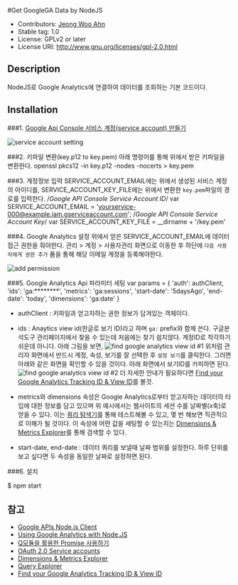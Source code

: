 #Get GoogleGA Data by NodeJS

- Contributors: [Jeong Woo Ahn](https://medium.com/@jeongwooahn)
- Stable tag: 1.0
- License: GPLv2 or later
- License URI: http://www.gnu.org/licenses/gpl-2.0.html

## Description
NodeJS로 Google Analytics에 연결하여 데이터를 조회하는 기본 코드이다.

## Installation
###1. [Google Api Console 서비스 계정(service account) 만들기](https://developers.google.com/identity/protocols/OAuth2#serviceaccount)

![service account setting](https://dl.dropboxusercontent.com/u/38351999/gongjam/blog/installation1.jpeg)

###2. 키파일 변환(key.p12 to key.pem)
아래 명령어를 통해 위에서 받은 키파일을 변환한다.
  openssl pkcs12 -in key.p12 -nodes -nocerts > key.pem

###3. 계정정보 입력
SERVICE_ACCOUNT_EMAIL에는 위에서 생성된 서비스 계정의 아이디를, SERVICE_ACCOUNT_KEY_FILE에는 위에서 변환한 `key.pem`파일의 경로를 입력한다.
  /*Google API Console Service Account ID*/
  var SERVICE_ACCOUNT_EMAIL = 'yourservice-000@example.iam.gserviceaccount.com';
  /*Google API Console Service Account Key*/
  var SERVICE_ACCOUNT_KEY_FILE = __dirname + '/key.pem'

###4. Google Analytics 설정
위에서 얻은 SERVICE_ACCOUNT_EMAIL에 데이터 접근 권한을 줘야한다. 관리 > 계정 > 사용자관리 화면으로 이동한 후 하단에 `다음 사용자에게 권한 추가` 폼을 통해 해당 이메일 계정을 등록해야한다.

![add permission](https://dl.dropboxusercontent.com/u/38351999/gongjam/blog/installation4.jpeg)

###5. Google Analytics Api 파라미터 세팅
  var params = {
    'auth': authClient,
    'ids': 'ga:********',
    'metrics': 'ga:sessions',
    'start-date': '5daysAgo',
    'end-date': 'today',
    'dimensions': 'ga:date'
  }

- authClient : 키파일과 얻고자하는 권한 정보가 담겨있는 객체이다. 
- ids : Anaytics view id(한글로 보기 ID)라고 하며 `ga:` prefix와 함께 쓴다. 구글분석도구 관리페이지에서 찾을 수 있는데 처음에는 찾기 쉽지않다. 계정ID로 착각하기 쉬운데 아니다. 아래 그림을 보면,
![find google analytics view id #1](https://dl.dropboxusercontent.com/u/38351999/gongjam/blog/installation2.jpeg)
위처럼 관리자 화면에서 반드시 계정, 속성, 보기를 잘 선택한 후 `설정 보기`를 클릭한다. 그러면 아래와 같은 화면을 확인할 수 있을 것이다. 아래 화면에서 보기ID를 카피하면 된다.
![find google analytics view id #2](https://dl.dropboxusercontent.com/u/38351999/gongjam/blog/installation3.jpeg)
더 자세한 안내가 필요하다면 [Find your Google Analytics Tracking ID & View ID](https://lucidpress.zendesk.com/hc/en-us/articles/207335356-Find-your-Google-Analytics-Tracking-ID-View-ID)를 볼것.

- metrics와 dimensions 속성은 Google Analytics로부터 얻고자하는 데이터의 타입에 대한 정보를 담고 있으며 위 예시에서는 웹사이트의 세션 수를 날짜별(x축)로 얻을 수 있다. 이는 [쿼리 탐색기](https://ga-dev-tools.appspot.com/query-explorer/)를 통해 테스트해볼 수 있고, 몇 번 해보면 직관적으로 이해가 될 것이다. 이 속성에 어떤 값을 세팅할 수 있는지는 [Dimensions & Metrics Explorer](https://developers.google.com/analytics/devguides/reporting/core/dimsmets)를 통해 검색할 수 있다.
- start-date, end-date : 데이터 쿼리를 보낼때 날짜 범위를 설정한다. 하루 단위를 보고 싶다면 두 속성을 동일한 날짜로 설정하면 된다.

###6. 설치

  $ npm start 

## 참고
- [Google APIs Node.js Client](https://github.com/google/google-api-nodejs-client/)
- [Using Google Analytics with Node.JS](http://www.fsjohnny.com/using-google-analytics-api-with-node-js/) 
- [Q모듈을 활용한 Promise 사용하기](https://medium.com/@jungseobshin/node-js-callback-hell-%ED%83%88%EC%B6%9C%ED%95%98%EA%B8%B0-%EB%B6%80%EC%9E%AC-q%EB%AA%A8%EB%93%88%EC%9D%84-%ED%99%9C%EC%9A%A9%ED%95%9C-promise-%EC%82%AC%EC%9A%A9%ED%95%98%EA%B8%B0-9c13e0081ba5#.lyojpklw1)
- [OAuth 2.0 Service accounts](https://developers.google.com/identity/protocols/OAuth2#serviceaccount)
- [Dimensions & Metrics Explorer](https://developers.google.com/analytics/devguides/reporting/core/dimsmets)
- [Query Explorer](https://ga-dev-tools.appspot.com/query-explorer/)
- [Find your Google Analytics Tracking ID & View ID](https://lucidpress.zendesk.com/hc/en-us/articles/207335356-Find-your-Google-Analytics-Tracking-ID-View-ID)